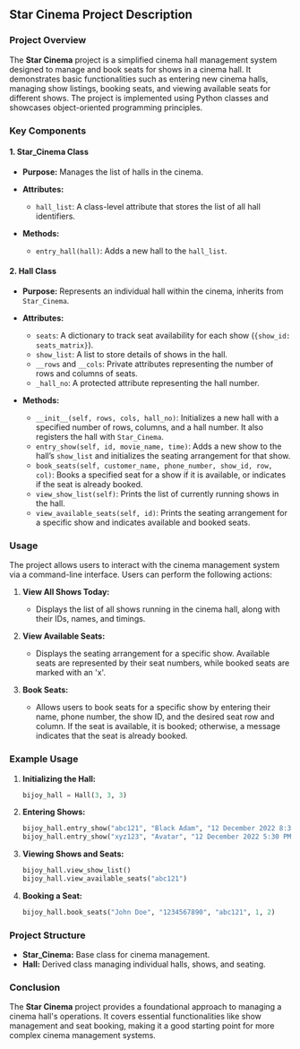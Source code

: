 ## Star Cinema Project Description

### Project Overview

The **Star Cinema** project is a simplified cinema hall management system designed to manage and book seats for shows in a cinema hall. It demonstrates basic functionalities such as entering new cinema halls, managing show listings, booking seats, and viewing available seats for different shows. The project is implemented using Python classes and showcases object-oriented programming principles.

### Key Components

#### 1. **Star_Cinema Class**

- **Purpose:** Manages the list of halls in the cinema.
- **Attributes:**
  - `hall_list`: A class-level attribute that stores the list of all hall identifiers.

- **Methods:**
  - `entry_hall(hall)`: Adds a new hall to the `hall_list`.

#### 2. **Hall Class**

- **Purpose:** Represents an individual hall within the cinema, inherits from `Star_Cinema`.
- **Attributes:**
  - `seats`: A dictionary to track seat availability for each show (`{show_id: seats_matrix}`).
  - `show_list`: A list to store details of shows in the hall.
  - `__rows` and `__cols`: Private attributes representing the number of rows and columns of seats.
  - `_hall_no`: A protected attribute representing the hall number.

- **Methods:**
  - `__init__(self, rows, cols, hall_no)`: Initializes a new hall with a specified number of rows, columns, and a hall number. It also registers the hall with `Star_Cinema`.
  - `entry_show(self, id, movie_name, time)`: Adds a new show to the hall’s `show_list` and initializes the seating arrangement for that show.
  - `book_seats(self, customer_name, phone_number, show_id, row, col)`: Books a specified seat for a show if it is available, or indicates if the seat is already booked.
  - `view_show_list(self)`: Prints the list of currently running shows in the hall.
  - `view_available_seats(self, id)`: Prints the seating arrangement for a specific show and indicates available and booked seats.

### Usage

The project allows users to interact with the cinema management system via a command-line interface. Users can perform the following actions:

1. **View All Shows Today:**
   - Displays the list of all shows running in the cinema hall, along with their IDs, names, and timings.

2. **View Available Seats:**
   - Displays the seating arrangement for a specific show. Available seats are represented by their seat numbers, while booked seats are marked with an 'x'.

3. **Book Seats:**
   - Allows users to book seats for a specific show by entering their name, phone number, the show ID, and the desired seat row and column. If the seat is available, it is booked; otherwise, a message indicates that the seat is already booked.

### Example Usage

1. **Initializing the Hall:**

   ```python
   bijoy_hall = Hall(3, 3, 3)
   ```

2. **Entering Shows:**

   ```python
   bijoy_hall.entry_show("abc121", "Black Adam", "12 December 2022 8:30 PM")
   bijoy_hall.entry_show("xyz123", "Avatar", "12 December 2022 5:30 PM")
   ```

3. **Viewing Shows and Seats:**

   ```python
   bijoy_hall.view_show_list()
   bijoy_hall.view_available_seats("abc121")
   ```

4. **Booking a Seat:**

   ```python
   bijoy_hall.book_seats("John Doe", "1234567890", "abc121", 1, 2)
   ```

### Project Structure

- **Star_Cinema:** Base class for cinema management.
- **Hall:** Derived class managing individual halls, shows, and seating.

### Conclusion

The **Star Cinema** project provides a foundational approach to managing a cinema hall's operations. It covers essential functionalities like show management and seat booking, making it a good starting point for more complex cinema management systems.
